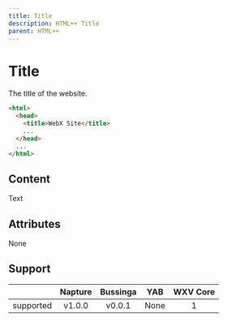 ```yaml
---
title: Title
description: HTML++ Title
parent: HTML++
---
```

# Title

The title of the website.

```html
<html>
  <head>
    <title>WebX Site</title>
    ...
  </head>
  ...
</html>
```

## Content

Text

## Attributes

None

## Support

|           | Napture                  | Bussinga                 | YAB                    | WXV Core            |
| --------- | :----------------------: | :----------------------: | :--------------------: | :-----------------: |
| supported | <span full>v1.0.0</span> | <span full>v0.0.1</span> | <span none>None</span> | <span full>1</span> |
